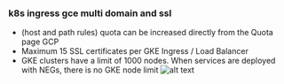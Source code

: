 ### k8s ingress gce multi domain and ssl
- (host and path rules) quota can be increased directly from the Quota page GCP
- Maximum 15 SSL certificates per GKE Ingress / Load Balancer
- GKE clusters have a limit of 1000 nodes. When services are deployed with NEGs, there is no GKE node limit
![alt text](https://miro.medium.com/max/1400/1*KIVa4hUVZxg-8Ncabo8pdg.png)
